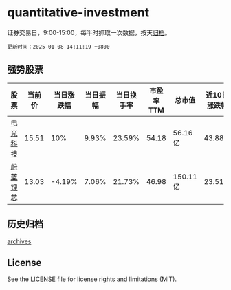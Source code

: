 # quantitative-investment

证券交易日，9:00-15:00，每半时抓取一次数据，按天[归档](archives)。

`更新时间：2025-01-08 14:11:19 +0800`

## 强势股票

|股票|当前价|当日涨跌幅|当日振幅|当日换手率|市盈率TTM|总市值|近10日涨跌幅|
|----|----|----|----|----|----|----|----|
|[电光科技](https://xueqiu.com/S/SZ002730)|15.51|10%|9.93%|23.59%|54.18|56.16亿|43.88%|
|[蔚蓝锂芯](https://xueqiu.com/S/SZ002245)|13.03|-4.19%|7.06%|21.73%|46.98|150.11亿|23.51%|

## 历史归档

[archives](archives)

## License

See the [LICENSE](LICENSE) file for license rights and limitations (MIT).
